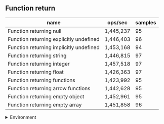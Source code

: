 ## Function return

|name|ops/sec|samples|
|-|-|-|
|Function returning null|1,445,237|95|
|Function returning explicitly undefined|1,446,403|96|
|Function returning implicitly undefined|1,453,168|94|
|Function returning string|1,446,815|97|
|Function returning integer|1,457,518|97|
|Function returning float|1,426,363|97|
|Function returning functions|1,423,992|95|
|Function returning arrow functions|1,442,628|95|
|Function returning empty object|1,452,961|95|
|Function returning empty array|1,451,858|96|


<details>
<summary>Environment</summary>

* __Machine:__ linux x64 | 2 vCPUs | 6.8GB Mem
* __Run:__ Tue Oct 24 2023 16:24:57 GMT+0000 (Coordinated Universal Time)
</details>

<!--
{"environment":{"platform":"linux","arch":"x64","cpus":2,"totalMemory":6.7597503662109375},"benchmarks":[{"name":"Function returning null","opsSec":1445236.8772207655,"samples":9},{"name":"Function returning explicitly undefined","opsSec":1446402.6197286756,"samples":5},{"name":"Function returning implicitly undefined","opsSec":1453167.827475097,"samples":5},{"name":"Function returning string","opsSec":1446815.2577408822,"samples":6},{"name":"Function returning integer","opsSec":1457517.6644332577,"samples":7},{"name":"Function returning float","opsSec":1426362.910868644,"samples":9},{"name":"Function returning functions","opsSec":1423992.147210448,"samples":5},{"name":"Function returning arrow functions","opsSec":1442628.174388818,"samples":5},{"name":"Function returning empty object","opsSec":1452961.4650884236,"samples":5},{"name":"Function returning empty array","opsSec":1451857.506352341,"samples":5}]}-->
